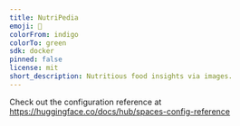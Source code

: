 ```yaml
---
title: NutriPedia
emoji: 🐢
colorFrom: indigo
colorTo: green
sdk: docker
pinned: false
license: mit
short_description: Nutritious food insights via images.
---
```


Check out the configuration reference at https://huggingface.co/docs/hub/spaces-config-reference
